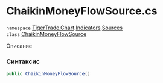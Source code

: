 
# ChaikinMoneyFlowSource.cs
`namespace` [TigerTrade.Chart](../../../TigerTrade.Chart.md).[Indicators](../../../TigerTrade.Chart/Indicators.md).[Sources](../../../TigerTrade.Chart/Indicators/Sources.md)  
    `class` [ChaikinMoneyFlowSource](../../ChaikinMoneyFlowSource.cs.md)

Описание

### Синтаксис
```csharp
public ChaikinMoneyFlowSource()
```


                    
                    